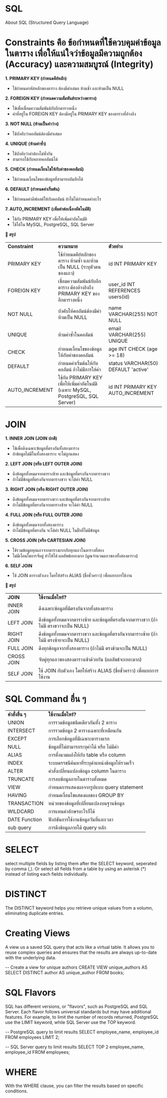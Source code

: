 # SQL
About SQL (Structured Query Language)

# Constraints คือ ข้อกำหนดที่ใช้ควบคุมค่าข้อมูลในตาราง เพื่อให้แน่ใจว่าข้อมูลมีความถูกต้อง (Accuracy) และความสมบูรณ์ (Integrity)
<b>1. PRIMARY KEY (กำหนดคีย์หลัก)</b>
- ใช้กำหนดรหัสหลักของตาราง ต้องมีค่าเสมอ ห้ามซ้ำ และห้ามเป็น NULL

<b>2. FOREIGN KEY (กำหนดความสัมพันธ์ระหว่างตาราง)</b>
- ใช้เพื่อเชื่อมความสัมพันธ์กับอีกตารางหนึ่ง
- ค่าที่อยู่ใน FOREIGN KEY ต้องมีอยู่ใน PRIMARY KEY ของตารางที่อ้างอิง

<b>3. NOT NULL (ห้ามเป็นค่าว่าง)</b>
- ใช้บังคับว่าคอลัมน์ต้องมีค่าเสมอ

<b>4. UNIQUE (ห้ามค่าซ้ำ)</b>
- ใช้บังคับว่าค่าต้องไม่ซ้ำกัน
- สามารถใช้กับหลายคอลัมน์ได้

<b>5. CHECK (กำหนดเงื่อนไขให้กับค่าของคอลัมน์)</b>
- ใช้กำหนดเงื่อนไขของข้อมูลที่สามารถบันทึกได้

<b>6. DEFAULT (กำหนดค่าเริ่มต้น)</b>
- ใช้กำหนดค่าดีฟอลต์ให้กับคอลัมน์ ถ้าไม่ได้กำหนดค่าอะไร

<b>7. AUTO_INCREMENT (เพิ่มค่าต่อเนื่องอัตโนมัติ)</b>
- ใช้กับ PRIMARY KEY เพื่อให้เพิ่มค่าอัตโนมัติ
- ใช้ได้ใน MySQL, PostgreSQL, SQL Server

<b>🎯 สรุป</b>
<table>
  <tr>
    <td><b>Constraint</b></td>
    <td><b>ความหมาย</b></td>
    <td><b>ตัวอย่าง</b></td>
  </tr>
  <tr>
    <td>PRIMARY KEY</td>
    <td>ใช้กำหนดคีย์หลักของตาราง ห้ามซ้ำ และห้ามเป็น NULL (ระบุตัวตนของแถว)</td>
    <td>id INT PRIMARY KEY</td>
  </tr>
  <tr>
    <td>FOREIGN KEY</td>
    <td>เชื่อมความสัมพันธ์กับอีกตาราง ต้องอ้างอิงถึง PRIMARY KEY ของอีกตารางหนึ่ง</td>
    <td>user_id INT REFERENCES users(id)</td>
  </tr>
  <tr>
    <td>NOT NULL</td>
    <td>บังคับให้คอลัมน์ต้องมีค่า ห้ามเป็น NULL</td>
    <td>name VARCHAR(255) NOT NULL</td>
  </tr>
  <tr>
    <td>UNIQUE</td>
    <td>ห้ามค่าซ้ำในคอลัมน์</td>
    <td>email VARCHAR(255) UNIQUE</td>
  </tr>
  <tr>
    <td>CHECK</td>
    <td>กำหนดเงื่อนไขของข้อมูลให้กับค่าของคอลัมน์</td>
    <td>age INT CHECK (age >= 18)</td>
  </tr>
  <tr>
    <td>DEFAULT</td>
    <td>กำหนดค่าเริ่มต้นให้กับคอลัมน์ ถ้าไม่มีการใส่ค่า</td>
    <td>status VARCHAR(50) DEFAULT 'active'</td>
  </tr>
  <tr>
    <td>AUTO_INCREMENT</td>
    <td>ใช้กับ PRIMARY KEY เพื่อให้เพิ่มค่าอัตโนมัติ (เฉพาะ MySQL, PostgreSQL, SQL Server)</td>
    <td>id INT PRIMARY KEY AUTO_INCREMENT</td>
  </tr>
</table>

# JOIN
<b>1. INNER JOIN (JOIN ปกติ)</b>
- ใช้เพื่อดึงเฉพาะข้อมูลที่ตรงกันทั้งสองตาราง
- ถ้าข้อมูลไม่มีในทั้งสองตาราง จะไม่ถูกแสดง

<b>2. LEFT JOIN (หรือ LEFT OUTER JOIN)</b>
- ดึงข้อมูลทั้งหมดจากตารางซ้าย และข้อมูลที่ตรงกันจากตารางขวา
- ถ้าไม่มีข้อมูลที่ตรงกันจากตารางขวา จะได้ค่า NULL

<b>3. RIGHT JOIN (หรือ RIGHT OUTER JOIN)</b>
- ดึงข้อมูลทั้งหมดจากตารางขวา และข้อมูลที่ตรงกันจากตารางซ้าย
- ถ้าไม่มีข้อมูลที่ตรงกันจากตารางซ้าย จะได้ค่า NULL

<b>4. FULL JOIN (หรือ FULL OUTER JOIN)</b>
- ดึงข้อมูลทั้งหมดจากทั้งสองตาราง
- ถ้าไม่มีข้อมูลที่ตรงกัน จะได้ค่า NULL ในฝั่งที่ไม่มีข้อมูล

<b>5. CROSS JOIN (หรือ CARTESIAN JOIN)</b>
- ใช้รวมข้อมูลทุกแถวจากตารางแรกกับทุกแถวในตารางที่สอง
- ไม่มีเงื่อนไขการจับคู่ ทำให้ได้ ผลลัพธ์เยอะมาก (คูณจำนวนแถวของทั้งสองตาราง)

<b>6. SELF JOIN</b>
- ใช้ JOIN ตารางตัวเอง โดยให้สร้าง ALIAS (ชื่อชั่วคราว) เพื่อแยกการใช้งาน

<b>🎯 สรุป</b>
<table>
  <tr>
    <td><b>JOIN</b></td>
    <td><b>ใช้งานเมื่อไหร่?</b></td>
  </tr>
  <tr>
    <td>INNER JOIN</td>
    <td>ดึงเฉพาะข้อมูลที่มีตรงกันจากทั้งสองตาราง</td>
  </tr>
  <tr>
    <td>LEFT JOIN</td>
    <td>ดึงข้อมูลทั้งหมดจากตารางซ้าย และข้อมูลที่ตรงกันจากตารางขวา (ถ้าไม่มี ตรงขวาจะเป็น NULL)</td>
  </tr>
  <tr>
    <td>RIGHT JOIN</td>
    <td>ดึงข้อมูลทั้งหมดจากตารางขวา และข้อมูลที่ตรงกันจากตารางซ้าย (ถ้าไม่มี ตรงซ้ายจะเป็น NULL)</td>
  </tr>
  <tr>
    <td>FULL JOIN</td>
    <td>ดึงทุกข้อมูลจากทั้งสองตาราง (ถ้าไม่มี ตรงข้ามจะเป็น NULL)</td>
  </tr>
  <tr>
    <td>CROSS JOIN</td>
    <td>จับคู่ทุกแถวของสองตารางเข้าด้วยกัน (ผลลัพธ์จะเยอะมาก)</td>
  </tr>
  <tr>
    <td>SELF JOIN</td>
    <td>ใช้ JOIN กับตัวเอง โดยให้สร้าง ALIAS (ชื่อชั่วคราว) เพื่อแยกการใช้งาน</td>
  </tr>
</table>

# SQL Command อื่น ๆ
<table>
  <tr>
    <td><b>คำสั่งอื่น ๆ</b></td>
    <td><b>ใช้งานเมื่อไหร่?</b></td>
  </tr>
  <tr>
    <td>UNION</td>
    <td>การรวมข้อมูลชนิดเดียวกันทั้ง 2 ตาราง</td>
  </tr>
  <tr>
    <td>INTERSECT</td>
    <td>การรวมข้อมูล 2 ตารางเฉพาะที่เหมือนกัน</td>
  </tr>
  <tr>
    <td>EXCEPT</td>
    <td>การเลือกข้อมูลที่มีเฉพาะตารางแรก</td>
  </tr>
  <tr>
    <td>NULL</td>
    <td>ข้อมูลที่ไม่สามารถระบุค่าได้ หรือ ไม่มีค่า</td>
  </tr>
  <tr>
    <td>ALIAS</td>
    <td>การตั้งนามแฝงให้กับ table หรือ column</td>
  </tr>
  <tr>
    <td>INDEX</td>
    <td>ระบบดรรชนีค้นหาที่ระบุตำแหน่งข้อมูลให้รวดเร็ว</td>
  </tr>
  <tr>
    <td>ALTER</td>
    <td>คำสั่งเปลี่ยนแปลงข้อมูล column ในตาราง</td>
  </tr>
  <tr>
    <td>TRUNCATE</td>
    <td>การลบข้อมูลภายในตารางทั้งหมด</td>
  </tr>
  <tr>
    <td>VIEW</td>
    <td>กำหนดการแสดงผลจากรูปแบบ query statement</td>
  </tr>
  <tr>
    <td>HAVING</td>
    <td>กำหนดเงื่อนไขแสดงผลของ GROUP BY</td>
  </tr>
  <tr>
    <td>TRANSACTION</td>
    <td>หน่วยของข้อมูลที่เปลี่ยนแปลงบนฐานข้อมูล</td>
  </tr>
  <tr>
    <td>WILDCARD</td>
    <td>การแทนค่าอักษรอะไรก็ได้</td>
  </tr>
  <tr>
    <td>DATE Function</td>
    <td>ฟังก์ชันการใช้งานข้อมูลวันที่และเวลา</td>
  </tr>
  <tr>
    <td>sub query</td>
    <td>การดึงข้อมูลภายใต้ query หลัก</td>
  </tr>
</table>

# SELECT
select multiple fields by listing them after the SELECT keyword, seperated by comma (,). Or select all fields from a table by using an asterisk (*) instead of listing each fields individually.

# DISTINCT
The DISTINCT keyword helps you retrieve unique values from a volumn, eliminating duplicate entries.

# Creating Views
A view us a saved SQL query that acts like a virtual table. It allows you to reuse complex queries and ensures that the results are always up-to-date with the underlying data.

-- Create a view for unique authors
CREATE VIEW unique_authors AS
SELECT DISTINCT author AS unique_author
FROM books;

# SQL Flavors
SQL has different versions, or "flavors", such as PostgreSQL and SQL Server. Each flavor follows universal standards but may have additional features. For example, to limit the number of records returned, PostgreSQL use the LIMIT keyword, while SQL Server use the TOP keyword.

-- PostgreSQL query to limit results
SELECT employee_name, employee_id
FROM employees
LIMIT 2;

-- SQL Server query to limit results
SELECT TOP 2 employee_name, employee_id
FROM employees;

# WHERE
With the WHERE clause, you can filter the results based on specific conditions.
